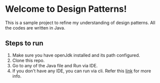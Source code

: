 # Welcome to Design Patterns!

This is a sample project to refine my understanding of design patterns. All the codes are written in Java.

## Steps to run

1. Make sure you have openJdk installed and its path configured.
1. Clone this repo.
1. Go to any of the Java file and Run via IDE.
1. If you don't have any IDE, you can run via cli. Refer this [link](https://www.wikihow.com/Compile-%26-Run-Java-Program-Using-Command-Prompt) for more info.
